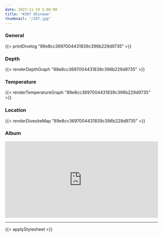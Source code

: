 ```yaml
---
date: 2023-11-19 5:00:00
title: "#207 Okinawa"
thumbnail: "/207.jpg"
---
```


### General

{{< printDivelog "89e8cc3697004431839c396b229d9735" >}}

### Depth

{{< renderDepthGraph "89e8cc3697004431839c396b229d9735" >}}

### Temperature

{{< renderTemperatureGraph "89e8cc3697004431839c396b229d9735" >}}

### Location

{{< renderDivesiteMap "89e8cc3697004431839c396b229d9735" >}}

### Album

<div class='lr_embed' style='position: relative; padding-bottom: 50%; height: 0; overflow: hidden;'><iframe id='iframe' src='https://lightroom.adobe.com/embed/shares/51779e8936bd4d3fa3633a57fcd1fcbd/slideshow?background_color=%232D2D2D&color=%23999999' frameborder='0'style='width:100%; height:100%; position: absolute; top:0; left:0;' ></iframe></div>

---

{{< applyStylesheet >}}
